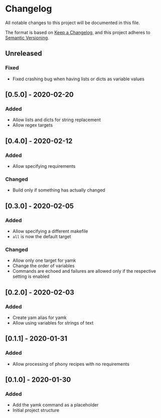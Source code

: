 # Changelog
All notable changes to this project will be documented in this file.

The format is based on [Keep a Changelog](https://keepachangelog.com/en/1.0.0/),
and this project adheres to [Semantic Versioning](https://semver.org/spec/v2.0.0.html).

## Unreleased

### Fixed
- Fixed crashing bug when having lists or dicts as variable values

## [0.5.0] - 2020-02-20
### Added
- Allow lists and dicts for string replacement
- Allow regex targets

## [0.4.0] - 2020-02-12
### Added
- Allow specifying requirements

### Changed
- Build only if something has actually changed

## [0.3.0] - 2020-02-05
### Added
- Allow specifying a different makefile
- `all` is now the default target

### Changed
- Allow only one target for yamk
- Change the order of variables
- Commands are echoed and failures are allowed only if the respective setting is enabled

## [0.2.0] - 2020-02-03
### Added
- Create yam alias for yamk
- Allow using variables for strings of text

## [0.1.1] - 2020-01-31
### Added
- Allow processing of phony recipes with no requirements

## [0.1.0] - 2020-01-30
### Added
- Add the yamk command as a placeholder
- Initial project structure
